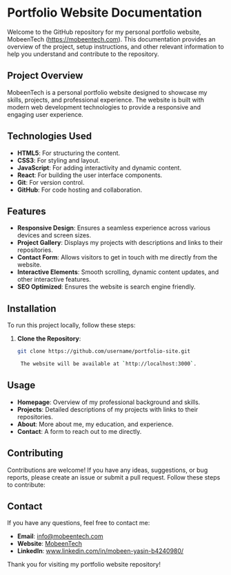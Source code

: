 # Portfolio Website Documentation

Welcome to the GitHub repository for my personal portfolio website, MobeenTech (https://mobeentech.com). This documentation provides an overview of the project, setup instructions, and other relevant information to help you understand and contribute to the repository.


## Project Overview

MobeenTech is a personal portfolio website designed to showcase my skills, projects, and professional experience. The website is built with modern web development technologies to provide a responsive and engaging user experience.

## Technologies Used

- **HTML5**: For structuring the content.
- **CSS3**: For styling and layout.
- **JavaScript**: For adding interactivity and dynamic content.
- **React**: For building the user interface components.
- **Git**: For version control.
- **GitHub**: For code hosting and collaboration.

## Features

- **Responsive Design**: Ensures a seamless experience across various devices and screen sizes.
- **Project Gallery**: Displays my projects with descriptions and links to their repositories.
- **Contact Form**: Allows visitors to get in touch with me directly from the website.
- **Interactive Elements**: Smooth scrolling, dynamic content updates, and other interactive features.
- **SEO Optimized**: Ensures the website is search engine friendly.

## Installation

To run this project locally, follow these steps:

1. **Clone the Repository**:
   ```bash
   git clone https://github.com/username/portfolio-site.git

    The website will be available at `http://localhost:3000`.

## Usage

- **Homepage**: Overview of my professional background and skills.
- **Projects**: Detailed descriptions of my projects with links to their repositories.
- **About**: More about me, my education, and experience.
- **Contact**: A form to reach out to me directly.

## Contributing

Contributions are welcome! If you have any ideas, suggestions, or bug reports, please create an issue or submit a pull request. Follow these steps to contribute:



## Contact

If you have any questions, feel free to contact me:

- **Email**: info@mobeentech.com
- **Website**: [MobeenTech](https://mobeentech.com)
- **LinkedIn**: www.linkedin.com/in/mobeen-yasin-b4240980/

Thank you for visiting my portfolio website repository!
